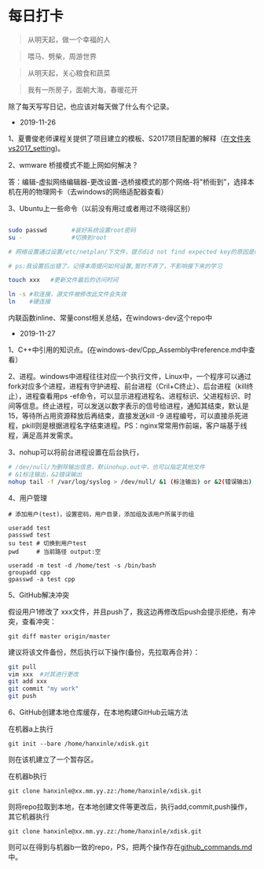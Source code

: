 # 每日打卡

>从明天起，做一个幸福的人

>喂马、劈柴，周游世界

>从明天起，关心粮食和蔬菜

>我有一所房子，面朝大海，春暖花开

除了每天写写日记，也应该对每天做了什么有个记录。

* 2019-11-26

1、夏曹俊老师课程关提供了项目建立的模板、S2017项目配置的解释（[在文件夹vs2017_setting](../img/VS2017_Project_Setting/))。

2、wmware 桥接模式不能上网如何解决？

答：编辑-虚拟网络编辑器-更改设置-选桥接模式的那个网络-将"桥街到"，选择本机在用的物理网卡（去windows的网络适配器查看）

3、Ubuntu上一些命令（以前没有用过或者用过不晓得区别）

```bash

sudo passwd       #装好系统设置root密码
su -              #切换到root

# 网络设置通过设置/etc/netplan/下文件，提示did not find expected key的原因是缩进问题

# ps:我设置后出错了，记得本周提问如何设置,暂时不弄了，不影响接下来的学习

touch xxx   #更新文件最后的访问时间

ln -s #软连接，源文件被修改此文件会失效
ln    #硬连接
```
内联函数inline、常量const相关总结，在windows-dev这个repo中

* 2019-11-27

1、C++中引用的知识点。(在windows-dev/Cpp_Assembly中reference.md中查看）

2、进程。windows中进程往往对应一个执行文件，Linux中，一个程序可以通过fork对应多个进程，进程有守护进程、前台进程（Cril+C终止）、后台进程（kill终止），进程查看用ps -ef命令，可以显示进程进程名、进程标识、父进程标识、时间等信息。终止进程，可以发送以数字表示的信号给进程，通知其结束，默认是15，等待所占用资源释放后再结束，直接发送kill -9 进程编号，可以直接杀死进程，pkill则是根据进程名字结束进程。PS：nginx常常用作前端，客户端基于线程，满足高并发需求。

3、nohup可以将前台进程设置在后台执行，
```bash
# /dev/null/为删除输出信息，默认nohup.out中，也可以指定其他文件
# &1标注输出，&2错误输出
nohup tail -f /var/log/syslog > /dev/null/ &1 (标注输出) or &2(错误输出)
```
4、用户管理

```
# 添加用户(test)，设置密码，用户目录，添加组及该用户所属于的组

useradd test
passswd test
su test # 切换到用户test
pwd     # 当前路径 output:空

useradd -m test -d /home/test -s /bin/bash
groupadd cpp
gpasswd -a test cpp
```

5、GitHub解决冲突

假设用户1修改了 xxx文件，并且push了，我这边再修改后push会提示拒绝，有冲突，查看冲突：

    git diff master origin/master

建议将该文件备份，然后执行以下操作(备份，先拉取再合并）：

```bash
git pull
vim xxx  #对其进行更改
git add xxx
git commit "my work"
git push
```
6、GitHub创建本地仓库缓存，在本地构建GitHub云端方法

在机器a上执行

    git init --bare /home/hanxinle/xdisk.git

则在该机建立了一个暂存区。

在机器b执行

    git clone hanxinle@xx.mm.yy.zz:/home/hanxinle/xdisk.git

则将repo拉取到本地，在本地创建文件等更改后，执行add,commit,push操作，其它机器执行

    git clone hanxinle@xx.mm.yy.zz:/home/hanxinle/xdisk.git

则可以在得到与机器b一致的repo，PS，把两个操作存在[github_commands.md](github_commands.md)中。    
